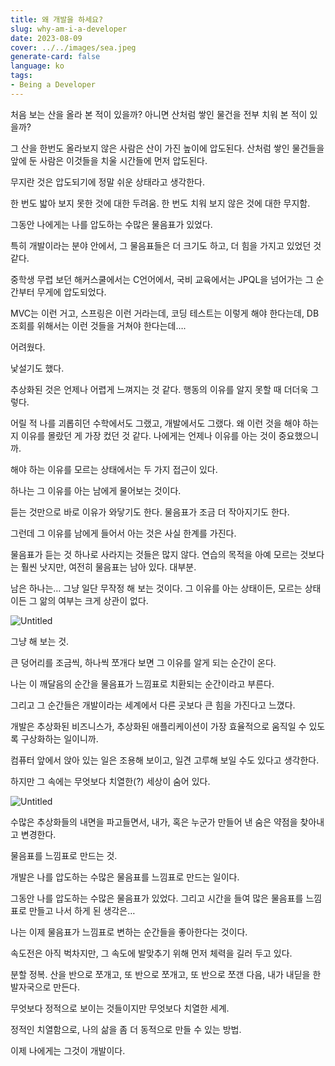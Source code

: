 ```yaml
---
title: 왜 개발을 하세요?
slug: why-am-i-a-developer
date: 2023-08-09
cover: ../../images/sea.jpeg
generate-card: false
language: ko
tags:
- Being a Developer
---
```



처음 보는 산을 올라 본 적이 있을까? 아니면 산처럼 쌓인 물건을 전부 치워 본 적이 있을까?

그 산을 한번도 올라보지 않은 사람은 산이 가진 높이에 압도된다. 산처럼 쌓인 물건들을 앞에 둔 사람은 이것들을 치울 시간들에 먼저 압도된다.

무지란 것은 압도되기에 정말 쉬운 상태라고 생각한다.

한 번도 밟아 보지 못한 것에 대한 두려움. 한 번도 치워 보지 않은 것에 대한 무지함.

그동안 나에게는 나를 압도하는 수많은 물음표가 있었다.

특히 개발이라는 분야 안에서, 그 물음표들은 더 크기도 하고, 더 힘을 가지고 있었던 것 같다.

중학생 무렵 보던 해커스쿨에서는 C언어에서, 국비 교육에서는 JPQL을 넘어가는 그 순간부터 무게에 압도되었다.

MVC는 이런 거고, 스프링은 이런 거라는데, 코딩 테스트는 이렇게 해야 한다는데, DB 조회를 위해서는 이런 것들을 거쳐야 한다는데….

어려웠다.

낯설기도 했다.

추상화된 것은 언제나 어렵게 느껴지는 것 같다. 행동의 이유를 알지 못할 때 더더욱 그렇다.

어릴 적 나를 괴롭히던 수학에서도 그랬고, 개발에서도 그랬다. 왜 이런 것을 해야 하는지 이유를 몰랐던 게 가장 컸던 것 같다. 나에게는 언제나 이유를 아는 것이 중요했으니까.

해야 하는 이유를 모르는 상태에서는 두 가지 접근이 있다.

하나는 그 이유를 아는 남에게 물어보는 것이다.

듣는 것만으로 바로 이유가 와닿기도 한다. 물음표가 조금 더 작아지기도 한다.

그런데 그 이유를 남에게 들어서 아는 것은 사실 한계를 가진다.

물음표가 듣는 것 하나로 사라지는 것들은 많지 않다. 연습의 목적을 아예 모르는 것보다는 훨씬 낫지만, 여전히 물음표는 남아 있다. 대부분.

남은 하나는… 그냥 일단 무작정 해 보는 것이다. 그 이유를 아는 상태이든, 모르는 상태이든 그 앎의 여부는 크게 상관이 없다.

![Untitled](/img/1.jpeg)

그냥 해 보는 것.

큰 덩어리를 조금씩, 하나씩 쪼개다 보면 그 이유를 알게 되는 순간이 온다.

나는 이 깨달음의 순간을 물음표가 느낌표로 치환되는 순간이라고 부른다.

그리고 그 순간들은 개발이라는 세계에서 다른 곳보다 큰 힘을 가진다고 느꼈다.

개발은 추상화된 비즈니스가, 추상화된 애플리케이션이 가장 효율적으로 움직일 수 있도록 구상화하는 일이니까.

컴퓨터 앞에서 앉아 있는 일은 조용해 보이고, 일견 고루해 보일 수도 있다고 생각한다.

하지만 그 속에는 무엇보다 치열한(?) 세상이 숨어 있다.

![Untitled](/img/2.jpeg)

수많은 추상화들의 내면을 파고들면서, 내가, 혹은 누군가 만들어 낸 숨은 약점을 찾아내고 변경한다.

물음표를 느낌표로 만드는 것.

개발은 나를 압도하는 수많은 물음표를 느낌표로 만드는 일이다.

그동안 나를 압도하는 수많은 물음표가 있었다. 그리고 시간을 들여 많은 물음표를 느낌표로 만들고 나서 하게 된 생각은…

나는 이제 물음표가 느낌표로 변하는 순간들을 좋아한다는 것이다.

속도전은 아직 벅차지만, 그 속도에 발맞추기 위해 먼저 체력을 길러 두고 있다.

분할 정복. 산을 반으로 쪼개고, 또 반으로 쪼개고, 또 반으로 쪼갠 다음, 내가 내딛을 한 발자국으로 만든다.

무엇보다 정적으로 보이는 것들이지만 무엇보다 치열한 세계.

정적인 치열함으로, 나의 삶을 좀 더 동적으로 만들 수 있는 방법.

이제 나에게는 그것이 개발이다.